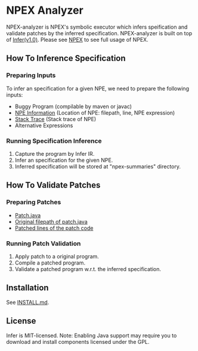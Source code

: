 # NPEX Analyzer
NPEX-analyzer is NPEX's symbolic executor which infers speification and validate patches by the inferred specification. NPEX-analyzer is built on top of [Infer(v1.0)](https://github.com/facebook/infer/releases/tag/v1.0.0). Please see [NPEX](https://github.com/kupl/npex) to see full usage of NPEX.

## How To Inference Specification

### Preparing Inputs
To infer an specification for a given NPE, we need to prepare the following inputs:
* Buggy Program (compilable by maven or javac)
* [NPE Information](https://github.com/AnonNPEX/AnonNPEX/blob/main/raw_results/npex/Activiti_0d83e98/input/npe.json) (Location of NPE: filepath, line, NPE expression)
* [Stack Trace](https://github.com/AnonNPEX/AnonNPEX/blob/main/raw_results/npex/Activiti_0d83e98/input/traces.json) (Stack trace of NPE)
* Alternative Expressions 

### Running Specification Inference
1. Capture the program by Infer IR.
2. Infer an specification for the given NPE.
3. Inferred specification will be stored at "npex-summaries" directory.

## How To Validate Patches
### Preparing Patches
* [Patch.java](https://github.com/AnonNPEX/AnonNPEX/tree/main/raw_results/npex/Activiti_0d83e98/patches/SkipReturnStrategy_125-125_2/patch.java)
* [Original filepath of patch.java](https://github.com/AnonNPEX/AnonNPEX/tree/main/raw_results/npex/Activiti_0d83e98/patches/SkipReturnStrategy_125-125_2/patch.json)
* [Patched lines of the patch code](https://github.com/AnonNPEX/AnonNPEX/tree/main/raw_results/npex/Activiti_0d83e98/patches/SkipReturnStrategy_125-125_2/patch.json)

### Running Patch Validation
1. Apply patch to a original program.
2. Compile a patched program.
3. Validate a patched program w.r.t. the inferred specification.

## Installation
See [INSTALL.md](./INSTALL.md).

## License
Infer is MIT-licensed.
Note: Enabling Java support may require you to download and install components licensed under the GPL.
